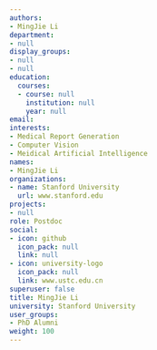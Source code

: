 ```yaml
---
authors:
- MingJie Li
department:
- null
display_groups:
- null
- null
education:
  courses:
  - course: null
    institution: null
    year: null
email: 
interests:
- Medical Report Generation
- Computer Vision
- Meidical Artificial Intelligence
names:
- MingJie Li
organizations:
- name: Stanford University
  url: www.stanford.edu
projects:
- null
role: Postdoc
social:
- icon: github
  icon_pack: null
  link: null
- icon: university-logo
  icon_pack: null
  link: www.ustc.edu.cn
superuser: false
title: MingJie Li
university: Stanford University
user_groups:
- PhD Alumni
weight: 100
---
```



